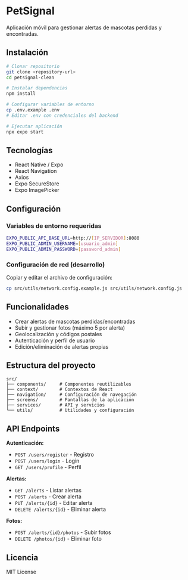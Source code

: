 # PetSignal

Aplicación móvil para gestionar alertas de mascotas perdidas y encontradas.

## Instalación

```bash
# Clonar repositorio
git clone <repository-url>
cd petsignal-clean

# Instalar dependencias
npm install

# Configurar variables de entorno
cp .env.example .env
# Editar .env con credenciales del backend

# Ejecutar aplicación
npx expo start
```

## Tecnologías

- React Native / Expo
- React Navigation
- Axios
- Expo SecureStore
- Expo ImagePicker

## Configuración

### Variables de entorno requeridas

```bash
EXPO_PUBLIC_API_BASE_URL=http://[IP_SERVIDOR]:8080
EXPO_PUBLIC_ADMIN_USERNAME=[usuario_admin]
EXPO_PUBLIC_ADMIN_PASSWORD=[password_admin]
```

### Configuración de red (desarrollo)

Copiar y editar el archivo de configuración:
```bash
cp src/utils/network.config.example.js src/utils/network.config.js
```

## Funcionalidades

- Crear alertas de mascotas perdidas/encontradas
- Subir y gestionar fotos (máximo 5 por alerta)
- Geolocalización y códigos postales
- Autenticación y perfil de usuario
- Edición/eliminación de alertas propias

## Estructura del proyecto

```
src/
├── components/     # Componentes reutilizables
├── context/        # Contextos de React
├── navigation/     # Configuración de navegación
├── screens/        # Pantallas de la aplicación
├── services/       # API y servicios
└── utils/          # Utilidades y configuración
```

## API Endpoints

**Autenticación:**
- `POST /users/register` - Registro
- `POST /users/login` - Login
- `GET /users/profile` - Perfil

**Alertas:**
- `GET /alerts` - Listar alertas
- `POST /alerts` - Crear alerta
- `PUT /alerts/{id}` - Editar alerta
- `DELETE /alerts/{id}` - Eliminar alerta

**Fotos:**
- `POST /alerts/{id}/photos` - Subir fotos
- `DELETE /photos/{id}` - Eliminar foto

## Licencia

MIT License
